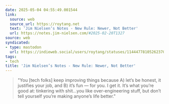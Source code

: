 ```yaml
---
date: 2025-05-04 04:55:49.001544
link:
  source: web
  source_url: https://roytang.net
  text: 'Jim Nielsen’s Notes - New Rule: Newer, Not Better'
  url: https://notes.jim-nielsen.com/#2025-02-20T1327
source: web
syndicated:
- type: mastodon
  url: https://indieweb.social/users/roytang/statuses/114447781052623706
tags:
- tech
title: 'Jim Nielsen’s Notes - New Rule: Newer, Not Better'
---
```


> "You [tech folks] keep improving things because A) let’s be honest, it justifies your job, and B) it’s fun — for you. I get it. It’s what you’re good at: tinkering with shit…you like over-engineering stuff, but don’t tell yourself you’re making anyone’s life better."